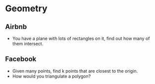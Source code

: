 Geometry
==

## Airbnb

- You have a plane with lots of rectangles on it, find out how many of them intersect.

## Facebook

- Given many points, find k points that are closest to the origin.
- How would you triangulate a polygon?
